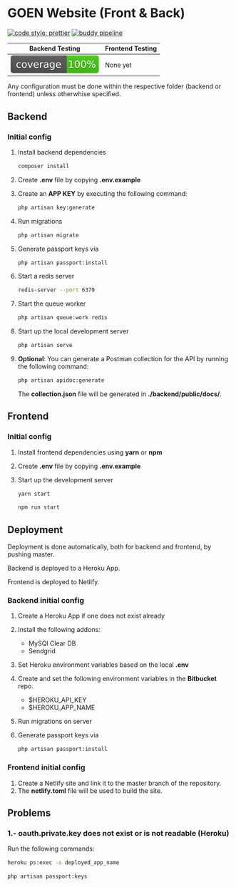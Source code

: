 # GOEN Website (Front & Back)

[![code style: prettier](https://img.shields.io/badge/code_style-prettier-ff69b4.svg?style=flat-square)](https://github.com/prettier/prettier) [![buddy pipeline](https://app.buddy.works/jorgemsm19/django-rest-test/pipelines/pipeline/166951/badge.svg?token=3420fe66756554140e76b73c269f6ef000ac075252b7ada1e5a5fccb48297593 "buddy pipeline")](https://app.buddy.works/jorgemsm19/django-rest-test/pipelines/pipeline/166951)

| **Backend Testing**                                             | **Frontend Testing** |
| --------------------------------------------------------------- | -------------------- |
| ![alt text](./backend/public/img/coverage.svg "Coverage badge") | None yet             |

Any configuration must be done within the respective folder (backend or frontend) unless otherwhise specified.

## Backend

### Initial config

1. Install backend dependencies

   ```bash
   composer install
   ```

2. Create **.env** file by copying **.env.example**
3. Create an **APP KEY** by executing the following command:

   ```bash
   php artisan key:generate
   ```

4. Run migrations

   ```bash
   php artisan migrate
   ```

5. Generate passport keys via

   ```bash
   php artisan passport:install
   ```

6. Start a redis server

   ```bash
   redis-server --port 6379
   ```

7. Start the queue worker

   ```bash
   php artisan queue:work redis
   ```

8. Start up the local development server

   ```bash
   php artisan serve
   ```

9. **Optional**: You can generate a Postman collection for the API by running the following command:

   ```bash
   php artisan apidoc:generate
   ```

   The **collection.json** file will be generated in **./backend/public/docs/**.

## Frontend

### Initial config

1. Install frontend dependencies using **yarn** or **npm**
2. Create **.env** file by copying **.env.example**
3. Start up the development server

   ```bash
   yarn start
   ```

   ```bash
   npm run start
   ```

## Deployment

Deployment is done automatically, both for backend and frontend, by pushing master.

Backend is deployed to a Heroku App.

Frontend is deployed to Netlify.

### Backend initial config

1. Create a Heroku App if one does not exist already
2. Install the following addons:

   - MySQl Clear DB
   - Sendgrid

3. Set Heroku environment variables based on the local **.env**
4. Create and set the following environment variables in the **Bitbucket** repo.
   - \$HEROKU_API_KEY
   - \$HEROKU_APP_NAME
5. Run migrations on server
6. Generate passport keys via

   ```bash
   php artisan passport:install
   ```

### Frontend initial config

1. Create a Netlify site and link it to the master branch of the repository.
2. The **netlify.toml** file will be used to build the site.

## Problems

### 1.- **oauth.private.key** does not exist or is not readable (Heroku)

Run the following commands:

```bash
heroku ps:exec -a deployed_app_name
```

```bash
php artisan passport:keys
```
